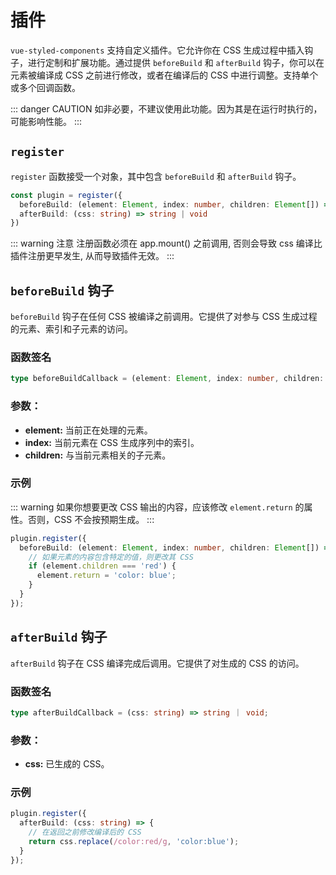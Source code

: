 # 插件

`vue-styled-components` 支持自定义插件。它允许你在 CSS 生成过程中插入钩子，进行定制和扩展功能。通过提供 `beforeBuild` 和 `afterBuild` 钩子，你可以在元素被编译成 CSS 之前进行修改，或者在编译后的 CSS 中进行调整。支持单个或多个回调函数。


::: danger CAUTION
如非必要，不建议使用此功能。因为其是在运行时执行的，可能影响性能。
:::


## `register`

`register` 函数接受一个对象，其中包含 `beforeBuild` 和 `afterBuild` 钩子。

```ts
const plugin = register({
  beforeBuild: (element: Element, index: number, children: Element[]) => {},
  afterBuild: (css: string) => string | void
})
```

::: warning 注意
注册函数必须在 app.mount() 之前调用, 否则会导致 css 编译比插件注册更早发生, 从而导致插件无效。
:::

## `beforeBuild` 钩子

`beforeBuild` 钩子在任何 CSS 被编译之前调用。它提供了对参与 CSS 生成过程的元素、索引和子元素的访问。

### 函数签名

```ts
type beforeBuildCallback = (element: Element, index: number, children: Element[]) =>  void;
```

### 参数：

- **element:** 当前正在处理的元素。
- **index:** 当前元素在 CSS 生成序列中的索引。
- **children:** 与当前元素相关的子元素。

### 示例

::: warning
如果你想要更改 CSS 输出的内容，应该修改 `element.return` 的属性。否则，CSS 不会按预期生成。
:::

```ts
plugin.register({
  beforeBuild: (element: Element, index: number, children: Element[]) => {
    // 如果元素的内容包含特定的值，则更改其 CSS
    if (element.children === 'red') {
      element.return = 'color: blue';
    }
  }
});
```

## `afterBuild` 钩子

`afterBuild` 钩子在 CSS 编译完成后调用。它提供了对生成的 CSS 的访问。

### 函数签名

```ts
type afterBuildCallback = (css: string) => string ｜ void;
```

### 参数：

- **css:** 已生成的 CSS。

### 示例

```ts
plugin.register({
  afterBuild: (css: string) => {
    // 在返回之前修改编译后的 CSS
    return css.replace(/color:red/g, 'color:blue');
  }
});
```